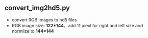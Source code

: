 ## convert_img2hd5.py
- convert RGB images to hd5 files
- RGB image size: **122*144**，add 11 piexl for right and left size and normlize to **144*144**
